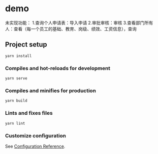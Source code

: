 # demo
未实现功能：
1.查询个人申请表：导入申请
2.审批审核：审核
3.查看部门所有人：查看（每一个员工的基础、教育、岗级、绩效、工资信息），查询
## Project setup
```
yarn install
```

### Compiles and hot-reloads for development
```
yarn serve
```

### Compiles and minifies for production
```
yarn build
```

### Lints and fixes files
```
yarn lint
```

### Customize configuration
See [Configuration Reference](https://cli.vuejs.org/config/).
